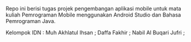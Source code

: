Repo ini berisi tugas projek pengembangan aplikasi mobile untuk mata kuliah Pemrograman Mobile menggunakan Android Studio dan Bahasa Pemrograman Java.

Kelompok IDN : 
Muh Akhlatul Ihsan ; 
Daffa Fakhir ;
Nabil Al Buqari Jufri ;
